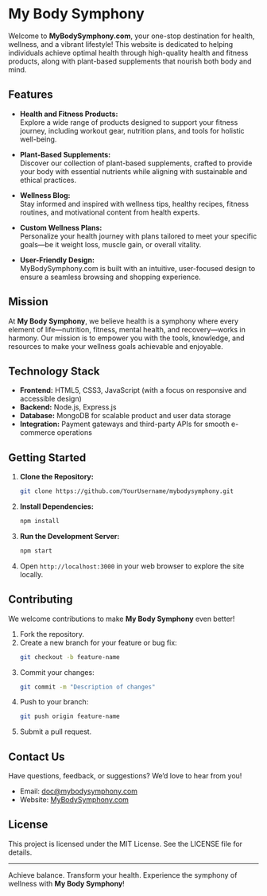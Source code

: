 # My Body Symphony  

Welcome to **MyBodySymphony.com**, your one-stop destination for health, wellness, and a vibrant lifestyle! This website is dedicated to helping individuals achieve optimal health through high-quality health and fitness products, along with plant-based supplements that nourish both body and mind.

## Features  

- **Health and Fitness Products:**  
  Explore a wide range of products designed to support your fitness journey, including workout gear, nutrition plans, and tools for holistic well-being.

- **Plant-Based Supplements:**  
  Discover our collection of plant-based supplements, crafted to provide your body with essential nutrients while aligning with sustainable and ethical practices.

- **Wellness Blog:**  
  Stay informed and inspired with wellness tips, healthy recipes, fitness routines, and motivational content from health experts.

- **Custom Wellness Plans:**  
  Personalize your health journey with plans tailored to meet your specific goals—be it weight loss, muscle gain, or overall vitality.

- **User-Friendly Design:**  
  MyBodySymphony.com is built with an intuitive, user-focused design to ensure a seamless browsing and shopping experience.

## Mission  

At **My Body Symphony**, we believe health is a symphony where every element of life—nutrition, fitness, mental health, and recovery—works in harmony. Our mission is to empower you with the tools, knowledge, and resources to make your wellness goals achievable and enjoyable.

## Technology Stack  

- **Frontend:** HTML5, CSS3, JavaScript (with a focus on responsive and accessible design)  
- **Backend:** Node.js, Express.js  
- **Database:** MongoDB for scalable product and user data storage  
- **Integration:** Payment gateways and third-party APIs for smooth e-commerce operations  

## Getting Started  

1. **Clone the Repository:**  
   ```bash
   git clone https://github.com/YourUsername/mybodysymphony.git
   ```
2. **Install Dependencies:**  
   ```bash
   npm install
   ```
3. **Run the Development Server:**  
   ```bash
   npm start
   ```
4. Open `http://localhost:3000` in your web browser to explore the site locally.  

## Contributing  

We welcome contributions to make **My Body Symphony** even better!  

1. Fork the repository.  
2. Create a new branch for your feature or bug fix:  
   ```bash
   git checkout -b feature-name
   ```
3. Commit your changes:  
   ```bash
   git commit -m "Description of changes"
   ```
4. Push to your branch:  
   ```bash
   git push origin feature-name
   ```
5. Submit a pull request.  

## Contact Us  

Have questions, feedback, or suggestions? We’d love to hear from you!  
- Email: doc@mybodysymphony.com  
- Website: [MyBodySymphony.com](https://www.mybodysymphony.com)  

## License  

This project is licensed under the MIT License. See the LICENSE file for details.  

---

Achieve balance. Transform your health. Experience the symphony of wellness with **My Body Symphony**!  
``` 
